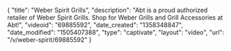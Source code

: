 {
    "title": "Weber Spirit Grills",
    "description": "Abt is a proud authorized retailer of Weber Spirit Grills. Shop for Weber Grills and Grill Accessories at Abt!",
    "videoid": "69885592",
    "date_created": "1358348847",
    "date_modified": "1505407388",
    "type": "captivate",
    "layout": "video",
    "url": "\/v\/weber-spirit\/69885592"
}